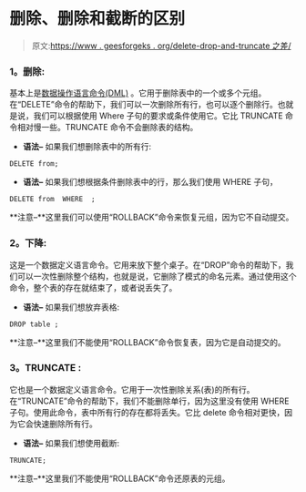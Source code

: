 # 删除、删除和截断的区别

> 原文:[https://www . geesforgeks . org/delete-drop-and-truncate 之差/](https://www.geeksforgeeks.org/difference-between-delete-drop-and-truncate/)

### **1。删除:**

基本上是[数据操作语言命令(DML)](https://www.geeksforgeeks.org/sql-ddl-dql-dml-dcl-tcl-commands/) 。它用于删除表中的一个或多个元组。在“DELETE”命令的帮助下，我们可以一次删除所有行，也可以逐个删除行。也就是说，我们可以根据使用 Where 子句的要求或条件使用它。它比 TRUNCATE 命令相对慢一些。TRUNCATE 命令不会删除表的结构。

*   **语法–**
    如果我们想删除表中的所有行:

```
DELETE from;
```

*   **语法–**
    如果我们想根据条件删除表中的行，那么我们使用 WHERE 子句，

```
DELETE from  WHERE  ;
```

**注意–**这里我们可以使用“ROLLBACK”命令来恢复元组，因为它不自动提交。

### **2。下降:**

这是一个数据定义语言命令。它用来放下整个桌子。在“DROP”命令的帮助下，我们可以一次性删除整个结构，也就是说，它删除了模式的命名元素。通过使用这个命令，整个表的存在就结束了，或者说丢失了。

*   **语法–**
    如果我们想放弃表格:

```
DROP table ;
```

**注意–**这里我们不能使用“ROLLBACK”命令恢复表，因为它是自动提交的。

### **3。TRUNCATE :**

它也是一个数据定义语言命令。它用于一次性删除关系(表)的所有行。在“TRUNCATE”命令的帮助下，我们不能删除单行，因为这里没有使用 WHERE 子句。使用此命令，表中所有行的存在都将丢失。它比 delete 命令相对更快，因为它会快速删除所有行。

*   **语法–**
    如果我们想使用截断:

```
TRUNCATE;
```

**注意–**这里我们不能使用“ROLLBACK”命令还原表的元组。